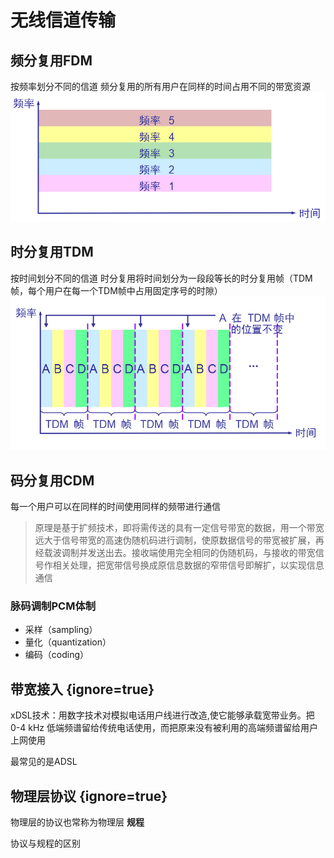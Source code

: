 # 无线信道传输
## 频分复用FDM
按频率划分不同的信道
频分复用的所有用户在同样的时间占用不同的带宽资源
![](/.src/pic/FDM.png)

## 时分复用TDM
按时间划分不同的信道
时分复用将时间划分为一段段等长的时分复用帧（TDM帧，每个用户在每一个TDM帧中占用固定序号的时隙）
![](/.src/pic/TDM.png)

## 码分复用CDM
每一个用户可以在同样的时间使用同样的频带进行通信
> 原理是基于扩频技术，即将需传送的具有一定信号带宽的数据，用一个带宽远大于信号带宽的高速伪随机码进行调制，使原数据信号的带宽被扩展，再经载波调制并发送出去。接收端使用完全相同的伪随机码，与接收的带宽信号作相关处理，把宽带信号换成原信息数据的窄带信号即解扩，以实现信息通信

### 脉码调制PCM体制
- 采样（sampling）
- 量化（quantization）
- 编码（coding）

## 带宽接入 {ignore=true}
xDSL技术：用数字技术对模拟电话用户线进行改造,使它能够承载宽带业务。把 0-4 kHz 低端频谱留给传统电话使用，而把原来没有被利用的高端频谱留给用户上网使用

最常见的是ADSL


## 物理层协议 {ignore=true}
物理层的协议也常称为物理层 **规程**

协议与规程的区别